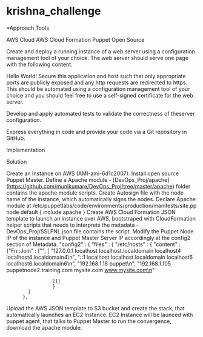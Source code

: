 # krishna_challenge

*Approach Tools

AWS Cloud
AWS Cloud Formation
Puppet Open Source


Create and deploy a running instance of a web server using a configuration management tool of your choice. The web server should serve one page with the following content.

<title>Hello World</title>
Hello World!
Secure this application and host such that only appropriate ports are publicly exposed and any http requests are redirected to https. This should be automated using a configuration management tool of your choice and you should feel free to use a self-signed certificate for the web server.

Develop and apply automated tests to validate the correctness of theserver configuration.

Express everything in code and provide your code via a Git repository in GitHub.

Implementation

Solution 

Create an Instance on AWS (AMI-ami-6d1c2007).
Install open source Puppet Master.
Define a Apache module - [DevOps_Proj/apache] (https://github.com/munikumare/DevOps_Proj/tree/master/apache) folder contains the apache module scripts.
Create Autosign file with the node name of the instance, which automatically signs the nodes.
Declare Apache module at /etc/puppetlabs/code/environments/production/manifests/site.pp
node default {
  include apache
}
Create AWS Cloud Formation JSON template to launch an instance over AWS, bootstraped with CloudFormation helper scripts that needs to interprets the metadata - DevOps_Proj/SSLFNL.json file contains the script.
Modify the Puppet Node IP of the instance and Puppet Master Server IP accordingly at the config2 section of Metadata.
 "config2" : {
            "files" : {
              "/etc/hosts" : {
                     "content" : {"Fn::Join" : ["", [
                     "127.0.0.1   localhost localhost.localdomain localhost4 localhost4.localdomain4\n",
                     "::1         localhost localhost.localdomain localhost6 localhost6.localdomain6\n",
                     "192.168.1.18 puppet\n",
                     "192.168.1.105 puppetnode2.training.com mysite.com www.mysite.com\n"

                     ]]}
                     }
            }
          },
Upload the AWS JSON template to S3 bucket and create the stack, that automatically launches an EC2 Instance.
EC2 Instance will be launced with puppet agent, that talks to Puppet Master to run the convergence, download the apache module.
